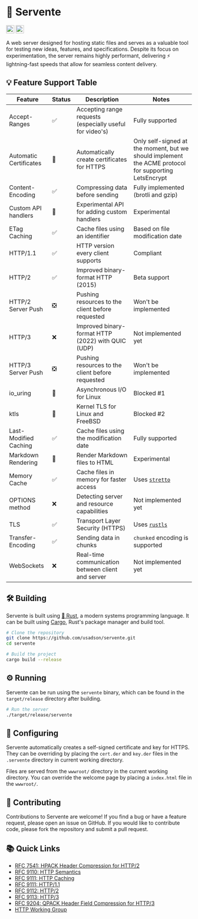 # 🚀 Servente
[<img alt="GitHub Actions build status" src="https://img.shields.io/github/actions/workflow/status/usadson/servente/rust.yml?logo=Github-Actions&style=for-the-badge" height="22">](https://github.com/usadson/servente/actions/)
[<img alt="Travis CI build status" src="https://img.shields.io/github/actions/workflow/status/usadson/servente/rust.yml?logo=travis&style=for-the-badge" height="22">](https://app.travis-ci.com/github/usadson/servente)

A web server designed for hosting static files and serves as a valuable tool for
testing new ideas, features, and specifications. Despite its focus on
experimentation, the server remains highly performant, delivering
⚡ lightning-fast speeds that allow for seamless content delivery.

## 💡 Feature Support Table
| Feature                   | Status | Description                                              | Notes                                                                                                 |
| ------------------------- | ------ | -------------------------------------------------------- | ----------------------------------------------------------------------------------------------------- |
| Accept-Ranges             | ✅     | Accepting range requests (especially useful for video's) | Fully supported                                                                                       |
| Automatic Certificates    | 🤕     | Automatically create certificates for HTTPS              | Only self-signed at the moment, but we should implement the ACME protocol for supporting LetsEncrypt  |
| Content-Encoding          | ✅     | Compressing data before sending                          | Fully implemented (brotli and gzip)                                                                   |
| Custom API handlers       | 🤕     | Experimental API for adding custom handlers              | Experimental                                                                                          |
| ETag Caching              | ✅     | Cache files using an identifier                          | Based on file modification date                                                                       |
| HTTP/1.1                  | ✅     | HTTP version every client supports                       | Compliant                                                                                             |
| HTTP/2                    | ✅     | Improved binary-format HTTP (2015)                       | Beta support                                                                                          |
| HTTP/2 Server Push        | ❎     | Pushing resources to the client before requested         | Won't be implemented                                                                                  |
| HTTP/3                    | ❌     | Improved binary-format HTTP (2022) with QUIC (UDP)       | Not implemented yet                                                                                   |
| HTTP/3 Server Push        | ❎     | Pushing resources to the client before requested         | Won't be implemented                                                                                  |
| io_uring                  | 🚧     | Asynchronous I/O for Linux                               | Blocked #1                                                                                            |
| ktls                      | 🚧     | Kernel TLS for Linux and FreeBSD                         | Blocked #2                                                                                            |
| Last-Modified Caching     | ✅     | Cache files using the modification date                  | Fully supported                                                                                       |
| Markdown Rendering        | 🤕     | Render Markdown files to HTML                            | Experimental                                                                                          |
| Memory Cache              | ✅     | Cache files in memory for faster access                  | Uses [`stretto`](https://docs.rs/stretto/latest/stretto/)                                             |
| OPTIONS method            | ❌     | Detecting server and resource capabilities               | Not implemented yet                                                                                   |
| TLS                       | ✅     | Transport Layer Security (HTTPS)                         | Uses [`rustls`](https://docs.rs/rustls/latest/rustls/)                                                |
| Transfer-Encoding         | ✅     | Sending data in chunks                                   | `chunked` encoding is supported                                                                       |
| WebSockets                | ❌     | Real-time communication between client and server        | Not implemented yet                                                                                   |


## 🛠️ Building
Servente is built using [🦀 Rust](https://www.rust-lang.org/), a modern systems
programming language. It can be built using [Cargo](https://doc.rust-lang.org/cargo/),
Rust's package manager and build tool.

```bash
# Clone the repository
git clone https://github.com/usadson/servente.git
cd servente

# Build the project
cargo build --release
```

## ⚙️ Running
Servente can be run using the `servente` binary, which can be found in the
`target/release` directory after building.

```bash
# Run the server
./target/release/servente
```

## 🏃 Configuring
Servente automatically creates a self-signed certificate and key for HTTPS. They
can be overriding by placing the `cert.der` and `key.der` files in the `.servente`
directory in current working directory.

Files are served from the `wwwroot/` directory in the current working directory.
You can override the welcome page by placing a `index.html` file in the `wwwroot/`.

## 🎁 Contributing
Contributions to Servente are welcome! If you find a bug or have a feature
request, please open an issue on GitHub. If you would like to contribute code,
please fork the repository and submit a pull request.

## 📚 Quick Links
* [RFC 7541: HPACK Header Compression for HTTP/2](https://httpwg.org/specs/rfc7541.html)
* [RFC 9110: HTTP Semantics](https://www.rfc-editor.org/rfc/rfc9110.html)
* [RFC 9111: HTTP Caching](https://www.rfc-editor.org/rfc/rfc9111.html)
* [RFC 9111: HTTP/1.1](https://www.rfc-editor.org/rfc/rfc9112.html)
* [RFC 9112: HTTP/2](https://www.rfc-editor.org/rfc/rfc9113.html)
* [RFC 9113: HTTP/3](https://www.rfc-editor.org/rfc/rfc9114.html)
* [RFC 9204: QPACK Header Field Compression for HTTP/3](https://httpwg.org/specs/rfc9204.html)
* [HTTP Working Group](https://httpwg.org/)
